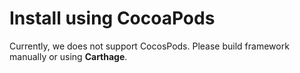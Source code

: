 # Install using CocoaPods

Currently, we does not support CocosPods. Please build framework manually or using **Carthage**.
